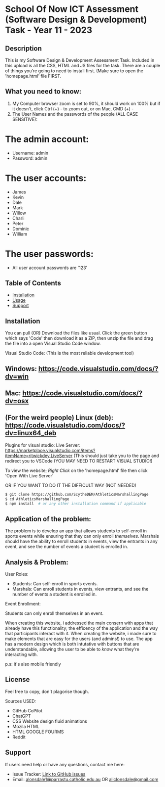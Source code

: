 # School Of Now ICT Assessment (Software Design & Development) Task - Year 11 - 2023 

## Description

This is my Software Design & Development Assessment Task. Included in this upload is all the CSS, HTML and JS files for the task. There are a couple of things you're going to need to install first. (Make sure to open the 'homepage.html' file FIRST. 

## What you need to know:

1. My Computer browser zoom is set to 90%, it should work on 100% but if it doesn't, click Ctrl (+) - to zoom out, or on Mac, CMD (+) -
2. The User Names and the passwords of the people (ALL CASE SENSITIVE):

# The admin account: 
- Username: admin
- Password: admin

# The user accounts:
- James
- Kevin
- Dale
- Mark
- Willow
- Charli
- Peter
- Dominic
- William

# The user passwords:
- All user account passwords are '123'



## Table of Contents

- [Installation](#installation)
- [Usage](#usage)
- [Support](#support)

## Installation

You can pull (OR) Download the files like usual. Click the green button which says 'Code' then download it as a ZIP, then unzip the file and drag the file into a open Visual Studio Code window. 

Visual Studio Code: (This is the most reliable development tool)
## Windows: https://code.visualstudio.com/docs/?dv=win
## Mac: https://code.visualstudio.com/docs/?dv=osx
## (For the weird people) Linux (deb): https://code.visualstudio.com/docs/?dv=linux64_deb

Plugins for visual studio:
Live Server: https://marketplace.visualstudio.com/items?itemName=ritwickdey.LiveServer
(This should just take you to the page and redirect you to VSCode (YOU MAY NEED TO RESTART VISUAL STUDIO!)

To view the website; *Right Click* on the 'homepage.html' file then click 'Open With Live Server'



OR IF YOU WANT TO DO IT THE DIFFICULT WAY (NOT NEEDED)
```bash
$ git clone https://github.com/ScytheDEM/AthleticsMarshallingPage
$ cd AthleticsMarshallingPage
$ npm install  # or any other installation command if applicable
```

## Application of the problem:

The problem is to develop an app that allows students to self-enroll in sports events while ensuring that they can only enroll *themselves*. Marshals should have the ability to enroll students in events, view the entrants in any event, and see the number of events a student is enrolled in. 


## Analysis & Problem:

User Roles:

- Students: Can self-enroll in sports events.
- Marshals: Can enroll students in events, view entrants, and see the number of events a student is enrolled in.

Event Enrollment:

Students can only enroll themselves in an event.

When creating this website, i addressed the main consern with apps that already have this functionality; the efficency of the application and the way that participants interact with it. When creating the website, i made sure to make elements that are easy for the users (and admins!) to use. The app has a modern design which is both intutative with buttons that are understandable, allowing the user to be able to *know* what they're interacting with. 

p.s: it's also mobile friendly 


## License

Feel free to copy, don't plagorise though. 

Sources USED:
- GitHub CoPilot
- ChatGPT
- CSS Website design fluid animations
- Mozila HTML
- HTML GOOGLE FOURMS
- Reddit

## Support

If users need help or have any questions, contact me here:

- Issue Tracker: [Link to GitHub issues](https://github.com/ScytheDEM/AthleticsMarshallingPage/issues)
- Email: alonsdale1@parrastu.catholic.edu.au OR aliclonsdale@gmail.com
